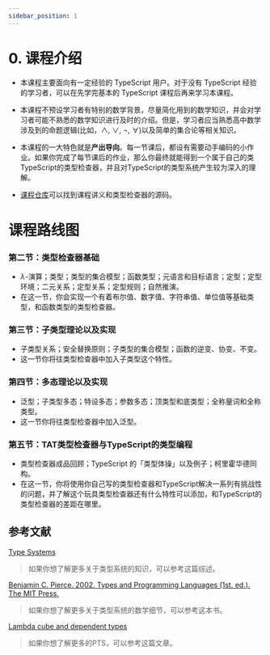 ```yaml
---
sidebar_position: 1
---
```


# 0. 课程介绍

-   本课程主要面向有一定经验的 TypeScript 用户。对于没有 TypeScript 经验的学习者，可以在先学完基本的 TypeScript 课程后再来学习本课程。

-   本课程不预设学习者有特别的数学背景，尽量简化用到的数学知识，并会对学习者可能不熟悉的数学知识进行及时的介绍。但是，学习者应当熟悉高中数学涉及到的命题逻辑(比如，$\land$, $\lor$, $\lnot$, $\forall$)以及简单的集合论等相关知识。

-   本课程的一大特色就是**产出导向**。每一节课后，都设有需要动手编码的小作业。如果你完成了每节课后的作业，那么你最终就能得到一个属于自己的类TypeScript的类型检查器，并且对TypeScript的类型系统产生较为深入的理解。

- [课程仓库](https://github.com/suica/write-you-a-typescript)可以找到课程讲义和类型检查器的源码。 

# 课程路线图

### 第二节：类型检查器基础

-   $\lambda$-演算；类型；类型的集合模型；函数类型；元语言和目标语言；定型；定型环境；二元关系；定型关系；定型规则；自然推演。
-   在这一节，你会实现一个有着布尔值、数字值、字符串值、单位值等基础类型，和函数类型的类型检查器。

### 第三节：子类型理论以及实现

-   子类型关系；安全替换原则；子类型的集合模型；函数的逆变、协变、不变。
-   这一节你将往类型检查器中加入子类型这个特性。

### 第四节：多态理论以及实现

-   泛型；子类型多态；特设多态；参数多态；顶类型和底类型；全称量词和全称类型。
-   这一节你将往类型检查器中加入泛型。

### 第五节：TAT类型检查器与TypeScript的类型编程

-   类型检查器成品回顾；TypeScript 的「类型体操」以及例子；柯里霍华德同构。
-   在这一节，你将使用你自己写的类型检查器和TypeScript解决一系列有挑战性的问题，并了解这个玩具类型检查器还有什么特性可以添加，和TypeScript的类型检查器的差距在哪里。


## 参考文献

[Type Systems](http://lucacardelli.name/papers/typesystems.pdf)

> 如果你想了解更多关于类型系统的知识，可以参考这篇综述。

[Benjamin C. Pierce. 2002. Types and Programming Languages (1st. ed.). The MIT Press.](https://dl.acm.org/doi/book/10.5555/509043) 

> 如果你想了解更多关于类型系统的数学细节，可以参考这本书。

[Lambda cube and dependent types](https://www.math.nagoya-u.ac.jp/~garrigue/lecture/2018_tenbo/dependent.pdf) 

> 如果你想了解更多的PTS，可以参考这篇文章。
